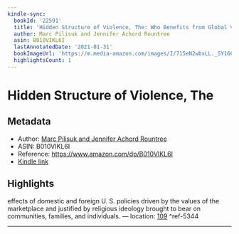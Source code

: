 ```yaml
---
kindle-sync:
  bookId: '22591'
  title: 'Hidden Structure of Violence, The: Who Benefits from Global Violence and War'
  author: Marc Pilisuk and Jennifer Achord Rountree
  asin: B010VIKL6I
  lastAnnotatedDate: '2021-01-31'
  bookImageUrl: 'https://m.media-amazon.com/images/I/715eN2wbxLL._SY160.jpg'
  highlightsCount: 1
---
```

# Hidden Structure of Violence, The
## Metadata
* Author: [Marc Pilisuk and Jennifer Achord Rountree](https://www.amazon.comundefined)
* ASIN: B010VIKL6I
* Reference: https://www.amazon.com/dp/B010VIKL6I
* [Kindle link](kindle://book?action=open&asin=B010VIKL6I)

## Highlights
effects of domestic and foreign U. S. policies driven by the values of the marketplace and justified by religious ideology brought to bear on communities, families, and individuals. — location: [109](kindle://book?action=open&asin=B010VIKL6I&location=109) ^ref-5344

---
